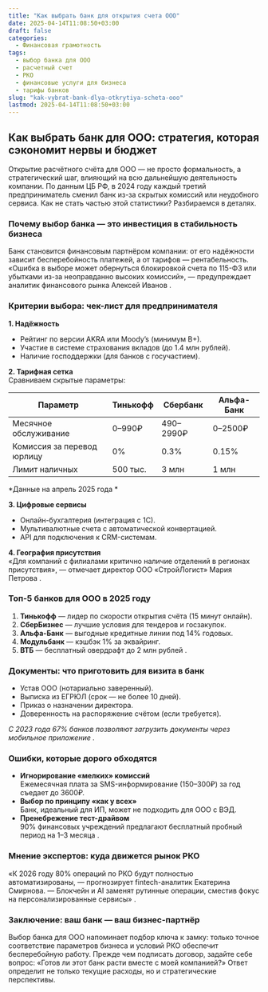 ```yaml
---
title: "Как выбрать банк для открытия счета ООО"
date: 2025-04-14T11:08:50+03:00
draft: false
categories:
  - Финансовая грамотность
tags:
  - выбор банка для ООО
  - расчетный счет
  - РКО
  - финансовые услуги для бизнеса
  - тарифы банков
slug: "kak-vybrat-bank-dlya-otkrytiya-scheta-ooo"
lastmod: 2025-04-14T11:08:50+03:00
---
```


## **Как выбрать банк для ООО: стратегия, которая сэкономит нервы и бюджет**

Открытие расчётного счёта для ООО — не просто формальность, а стратегический шаг, влияющий на всю дальнейшую деятельность компании. По данным ЦБ РФ, в 2024 году каждый третий предприниматель сменил банк из-за скрытых комиссий или неудобного сервиса. Как не стать частью этой статистики? Разбираемся в деталях.

### **Почему выбор банка — это инвестиция в стабильность бизнеса**

Банк становится финансовым партнёром компании: от его надёжности зависит бесперебойность платежей, а от тарифов — рентабельность. «Ошибка в выборе может обернуться блокировкой счета по 115-ФЗ или убытками из-за неоправданно высоких комиссий», — предупреждает аналитик финансового рынка Алексей Иванов .

### **Критерии выбора: чек-лист для предпринимателя**

**1. Надёжность**  
- Рейтинг по версии AKRA или Moody’s (минимум B+).  
- Участие в системе страхования вкладов (до 1.4 млн рублей).  
- Наличие господдержки (для банков с госучастием).

**2. Тарифная сетка**  
Сравниваем скрытые параметры:

| Параметр               | Тинькофф | Сбербанк | Альфа-Банк |
|------------------------|----------|----------|------------|
| Месячное обслуживание  | 0–990₽   | 490–2990₽| 0–2500₽    |
| Комиссия за перевод юрлицу | 0%       | 0.3%      | 0.15%      |
| Лимит наличных         | 500 тыс. | 3 млн    | 1 млн      |

*Данные на апрель 2025 года *

**3. Цифровые сервисы**  
- Онлайн-бухгалтерия (интеграция с 1С).  
- Мультивалютные счета с автоматической конвертацией.  
- API для подключения к CRM-системам.

**4. География присутствия**  
«Для компаний с филиалами критично наличие отделений в регионах присутствия», — отмечает директор ООО «СтройЛогист» Мария Петрова .

### **Топ-5 банков для ООО в 2025 году**
1. **Тинькофф** — лидер по скорости открытия счёта (15 минут онлайн).  
2. **СберБизнес** — лучшие условия для тендеров и госзакупок.  
3. **Альфа-Банк** — выгодные кредитные линии под 14% годовых.  
4. **Модульбанк** — кэшбэк 1% за эквайринг.  
5. **ВТБ** — бесплатный овердрафт до 2 млн рублей .

### **Документы: что приготовить для визита в банк**

- Устав ООО (нотариально заверенный).  
- Выписка из ЕГРЮЛ (срок — не более 10 дней).  
- Приказ о назначении директора.  
- Доверенность на распоряжение счётом (если требуется).

*С 2023 года 67% банков позволяют загрузить документы через мобильное приложение .*

### **Ошибки, которые дорого обходятся**

- **Игнорирование «мелких» комиссий**  
Ежемесячная плата за SMS-информирование (150–300₽) за год съедает до 3600₽.  
- **Выбор по принципу «как у всех»**  
Банк, идеальный для ИП, может не подходить для ООО с ВЭД.  
- **Пренебрежение тест-драйвом**  
90% финансовых учреждений предлагают бесплатный пробный период на 1–3 месяца .

### **Мнение экспертов: куда движется рынок РКО**

«К 2026 году 80% операций по РКО будут полностью автоматизированы, — прогнозирует fintech-аналитик Екатерина Смирнова. — Блокчейн и AI заменят рутинные операции, сместив фокус на персонализированные сервисы» .

### **Заключение: ваш банк — ваш бизнес-партнёр**

Выбор банка для ООО напоминает подбор ключа к замку: только точное соответствие параметров бизнеса и условий РКО обеспечит бесперебойную работу. Прежде чем подписать договор, задайте себе вопрос: «Готов ли этот банк расти вместе с моей компанией?» Ответ определит не только текущие расходы, но и стратегические перспективы.
